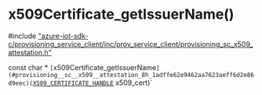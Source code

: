 # x509Certificate_getIssuerName()

\#include ["azure-iot-sdk-c/provisioning_service_client/inc/prov_service_client/provisioning_sc_x509_attestation.h"](../iot-c-ref-provisioning-sc-x509-attestation-h.md)  

const char * `[`x509Certificate_getIssuerName`](#provisioning__sc__x509__attestation_8h_1adffe62e9462aa7623aeff6d2e86d9eec)(`[`X509_CERTIFICATE_HANDLE`](#provisioning__sc__x509__attestation_8h_1a2e8d12cba13a8890ab37197c1e6e0303) x509_cert)`

